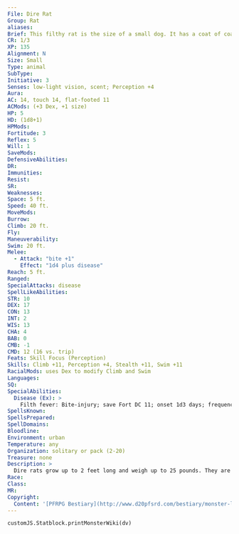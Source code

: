 ```yaml
---
File: Dire Rat
Group: Rat
aliases: 
Brief: This filthy rat is the size of a small dog. It has a coat of coarse fur, a long and scabby tail, and two glittering eyes.
CR: 1/3
XP: 135
Alignment: N
Size: Small
Type: animal
SubType: 
Initiative: 3
Senses: low-light vision, scent; Perception +4
Aura: 
AC: 14, touch 14, flat-footed 11
ACMods: (+3 Dex, +1 size)
HP: 5
HD: (1d8+1)
HPMods: 
Fortitude: 3
Reflex: 5
Will: 1
SaveMods: 
DefensiveAbilities: 
DR: 
Immunities: 
Resist: 
SR: 
Weaknesses: 
Space: 5 ft.
Speed: 40 ft.
MoveMods: 
Burrow: 
Climb: 20 ft.
Fly: 
Maneuverability: 
Swim: 20 ft.
Melee: 
  - Attack: "bite +1"
    Effect: "1d4 plus disease"
Reach: 5 ft.
Ranged: 
SpecialAttacks: disease
SpellLikeAbilities: 
STR: 10
DEX: 17
CON: 13
INT: 2
WIS: 13
CHA: 4
BAB: 0
CMB: -1
CMD: 12 (16 vs. trip)
Feats: Skill Focus (Perception)
Skills: Climb +11, Perception +4, Stealth +11, Swim +11
RacialMods: uses Dex to modify Climb and Swim
Languages: 
SQ: 
SpecialAbilities:
  Disease (Ex): >
    Filth fever: Bite-injury; save Fort DC 11; onset 1d3 days; frequency 1/day; effect 1d3 Dex damage and 1d3 Con damage; cure 2 consecutive saves. The save DC is Constitution-based.
SpellsKnown: 
SpellsPrepared: 
SpellDomains: 
Bloodline: 
Environment: urban
Temperature: any
Organization: solitary or pack (2-20)
Treasure: none
Description: >
  Dire rats grow up to 2 feet long and weigh up to 25 pounds. They are common menaces in dungeons and city sewers alike. Dire Rat Companions Starting Statistics: Size Small; Speed 40 ft., climb 20 ft., swim 20 ft.; Attack bite (1d4); Ability Scores Str 10, Dex 17, Con 12, Int 2, Wis 12, Cha 4; Special Qualities lowlight vision, scent. 4th-Level Advancement: Attack bite (1d4 plus disease); Ability Scores Str +2, Con +2.
Race: 
Class: 
MR: 
Copyright:
  Content: '[PFRPG Bestiary](http://www.d20pfsrd.com/bestiary/monster-listings/animals/rodents/rat/dire-rat)'
---
```

```dataviewjs
customJS.Statblock.printMonsterWiki(dv)
```
